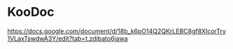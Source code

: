 # KooDoc
https://docs.google.com/document/d/18b_k6pO14Q2QKrLEBC8gf8XIcorTry1VLaxTswdwA3Y/edit?tab=t.zdjbato6jawa
